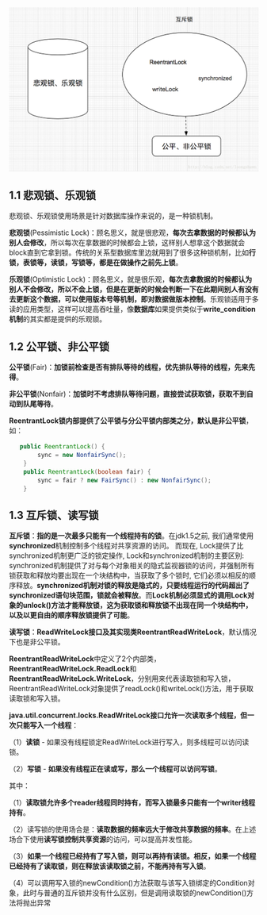 ![](\java笔记\锁\image\锁01.png)

## 1.1 悲观锁、乐观锁

悲观锁、乐观锁使用场景是针对数据库操作来说的，是一种锁机制。

**悲观锁**(Pessimistic Lock)：顾名思义，就是很悲观，**每次去拿数据的时候都认为别人会修改**，所以每次在拿数据的时候都会上锁，这样别人想拿这个数据就会block直到它拿到锁。传统的关系型数据库里边就用到了很多这种锁机制，比如**行锁，表锁等，读锁，写锁等，都是在做操作之前先上锁**。

**乐观锁**(Optimistic Lock)：顾名思义，就是很乐观，**每次去拿数据的时候都认为别人不会修改，所以不会上锁，但是在更新的时候会判断一下在此期间别人有没有去更新这个数据，可以使用版本号等机制，即对数据做版本控制**。乐观锁适用于多读的应用类型，这样可以提高吞吐量，像**数据库**如果提供类似于**write_condition机制**的其实都是提供的乐观锁。

## 1.2 公平锁、非公平锁

**公平锁**(Fair)：**加锁前检查是否有排队等待的线程，优先排队等待的线程，先来先得**。

**非公平锁**(Nonfair)：**加锁时不考虑排队等待问题，直接尝试获取锁，获取不到自动到队尾等待**。

**ReentrantLock锁内部提供了公平锁与分公平锁内部类之分，默认是非公平锁**，如：

```java
   public ReentrantLock() {
        sync = new NonfairSync();
    }
    public ReentrantLock(boolean fair) {
        sync = fair ? new FairSync() : new NonfairSync();
    }
```

## 1.3 互斥锁、读写锁

**互斥锁**：**指的是一次最多只能有一个线程持有的锁**。在jdk1.5之前, 我们通常使用**synchronized**机制控制多个线程对共享资源的访问。 而现在, Lock提供了比synchronized机制更广泛的锁定操作, Lock和synchronized机制的主要区别: 
synchronized机制提供了对与每个对象相关的隐式监视器锁的访问，并强制所有锁获取和释放均要出现在一个块结构中，当获取了多个锁时, 它们必须以相反的顺序释放。**synchronized机制对锁的释放是隐式的，只要线程运行的代码超出了synchronized语句块范围，锁就会被释放**。而**Lock机制必须显式的调用Lock对象的unlock()方法才能释放锁，这为获取锁和释放锁不出现在同一个块结构中，以及以更自由的顺序释放锁提供了可能**。

**读写锁**：**ReadWriteLock接口及其实现类ReentrantReadWriteLock**，默认情况下也是非公平锁。

**ReentrantReadWriteLock**中定义了2个内部类，**ReentrantReadWriteLock.ReadLock**和**ReentrantReadWriteLock.WriteLock**，分别用来代表读取锁和写入锁，ReentrantReadWriteLock对象提供了readLock()和writeLock()方法，用于获取读取锁和写入锁。

**java.util.concurrent.locks.ReadWriteLock接口允许一次读取多个线程，但一次只能写入一个线程**：

（1）**读锁** - 如果没有线程锁定ReadWriteLock进行写入，则多线程可以访问读锁。

（2）**写锁** - **如果没有线程正在读或写，那么一个线程可以访问写锁**。

其中：

（1）**读取锁允许多个reader线程同时持有，而写入锁最多只能有一个writer线程持有**。

（2）读写锁的使用场合是：**读取数据的频率远大于修改共享数据的频率**。在上述场合下使用**读写锁控制共享资源**的访问，可以提高并发性能。

（3）**如果一个线程已经持有了写入锁，则可以再持有读锁。相反，如果一个线程已经持有了读取锁，则在释放该读取锁之前，不能再持有写入锁**。

（4）可以调用写入锁的newCondition()方法获取与该写入锁绑定的Condition对象，此时与普通的互斥锁并没有什么区别，但是调用读取锁的newCondition()方法将抛出异常